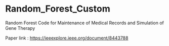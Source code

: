 # Random_Forest_Custom
Random Forest Code for Maintenance of Medical Records and Simulation of Gene Therapy



Paper link : https://ieeexplore.ieee.org/document/8443788
